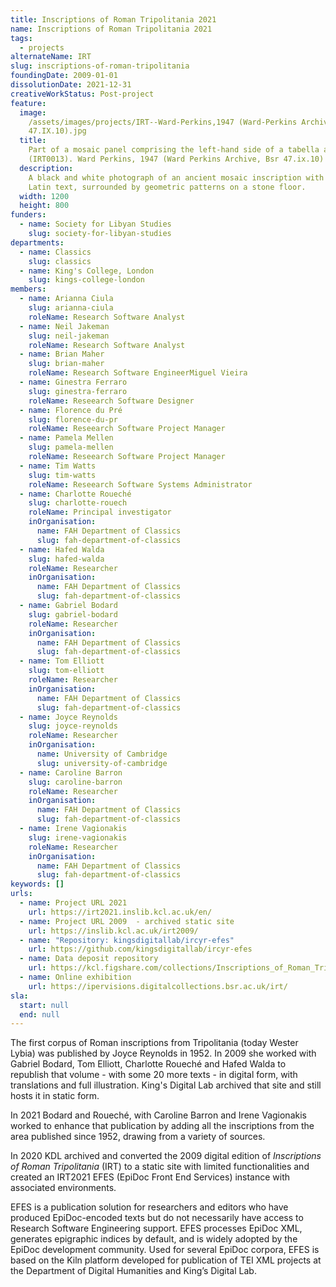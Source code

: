 ```yaml
---
title: Inscriptions of Roman Tripolitania 2021
name: Inscriptions of Roman Tripolitania 2021
tags:
  - projects
alternateName: IRT
slug: inscriptions-of-roman-tripolitania
foundingDate: 2009-01-01
dissolutionDate: 2021-12-31
creativeWorkStatus: Post-project
feature:
  image:
    /assets/images/projects/IRT--Ward-Perkins,1947 (Ward-Perkins Archive, BSR
    47.IX.10).jpg
  title:
    Part of a mosaic panel comprising the left-hand side of a tabella ansata
    (IRT0013). Ward Perkins, 1947 (Ward Perkins Archive, Bsr 47.ix.10)
  description:
    A black and white photograph of an ancient mosaic inscription with
    Latin text, surrounded by geometric patterns on a stone floor.
  width: 1200
  height: 800
funders:
  - name: Society for Libyan Studies
    slug: society-for-libyan-studies
departments:
  - name: Classics
    slug: classics
  - name: King's College, London
    slug: kings-college-london
members:
  - name: Arianna Ciula
    slug: arianna-ciula
    roleName: Research Software Analyst
  - name: Neil Jakeman
    slug: neil-jakeman
    roleName: Research Software Analyst
  - name: Brian Maher
    slug: brian-maher
    roleName: Research Software EngineerMiguel Vieira
  - name: Ginestra Ferraro
    slug: ginestra-ferraro
    roleName: Reseearch Software Designer
  - name: Florence du Pré
    slug: florence-du-pr
    roleName: Reseearch Software Project Manager
  - name: Pamela Mellen
    slug: pamela-mellen
    roleName: Reseearch Software Project Manager
  - name: Tim Watts
    slug: tim-watts
    roleName: Reseearch Software Systems Administrator
  - name: Charlotte Roueché
    slug: charlotte-rouech
    roleName: Principal investigator
    inOrganisation:
      name: FAH Department of Classics
      slug: fah-department-of-classics
  - name: Hafed Walda
    slug: hafed-walda
    roleName: Researcher
    inOrganisation:
      name: FAH Department of Classics
      slug: fah-department-of-classics
  - name: Gabriel Bodard
    slug: gabriel-bodard
    roleName: Researcher
    inOrganisation:
      name: FAH Department of Classics
      slug: fah-department-of-classics
  - name: Tom Elliott
    slug: tom-elliott
    roleName: Researcher
    inOrganisation:
      name: FAH Department of Classics
      slug: fah-department-of-classics
  - name: Joyce Reynolds
    slug: joyce-reynolds
    roleName: Researcher
    inOrganisation:
      name: University of Cambridge
      slug: university-of-cambridge
  - name: Caroline Barron
    slug: caroline-barron
    roleName: Researcher
    inOrganisation:
      name: FAH Department of Classics
      slug: fah-department-of-classics
  - name: Irene Vagionakis
    slug: irene-vagionakis
    roleName: Researcher
    inOrganisation:
      name: FAH Department of Classics
      slug: fah-department-of-classics
keywords: []
urls:
  - name: Project URL 2021
    url: https://irt2021.inslib.kcl.ac.uk/en/
  - name: Project URL 2009  - archived static site
    url: https://inslib.kcl.ac.uk/irt2009/
  - name: "Repository: kingsdigitallab/ircyr-efes"
    url: https://github.com/kingsdigitallab/ircyr-efes
  - name: Data deposit repository
    url: https://kcl.figshare.com/collections/Inscriptions_of_Roman_Tripolitania_2021/6002275
  - name: Online exhibition
    url: https://ipervisions.digitalcollections.bsr.ac.uk/irt/
sla:
  start: null
  end: null
---
```


The first corpus of Roman inscriptions from Tripolitania (today Wester Lybia) was published by Joyce Reynolds in 1952. In 2009 she worked with Gabriel Bodard, Tom Elliott, Charlotte Roueché and Hafed Walda to republish that volume - with some 20 more texts - in digital form, with translations and full illustration. King's Digital Lab archived that site and still hosts it in static form.

In 2021 Bodard and Roueché, with Caroline Barron and Irene Vagionakis worked to enhance that publication by adding all the inscriptions from the area published since 1952, drawing from a variety of sources.

In 2020 KDL archived and converted the 2009 digital edition of _Inscriptions of Roman Tripolitania_ (IRT) to a static site with limited functionalities and created an IRT2021 EFES (EpiDoc Front End Services) instance with associated environments.

EFES is a publication solution for researchers and editors who have produced EpiDoc-encoded texts but do not necessarily have access to Research Software Engineering support. EFES processes EpiDoc XML, generates epigraphic indices by default, and is widely adopted by the EpiDoc development community. Used for several EpiDoc corpora, EFES is based on the Kiln platform developed for publication of TEI XML projects at the Department of Digital Humanities and King’s Digital Lab.

